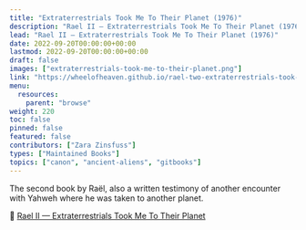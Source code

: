```yaml
---
title: "Extraterrestrials Took Me To Their Planet (1976)"
description: "Rael II — Extraterrestrials Took Me To Their Planet (1976)"
lead: "Rael II — Extraterrestrials Took Me To Their Planet (1976)"
date: 2022-09-20T00:00:00+00:00
lastmod: 2022-09-20T00:00:00+00:00
draft: false
images: ["extraterrestrials-took-me-to-their-planet.png"]
link: "https://wheelofheaven.github.io/rael-two-extraterrestrials-took-me-to-their-planet/"
menu:
  resources:
    parent: "browse"
weight: 220
toc: false
pinned: false
featured: false
contributors: ["Zara Zinsfuss"]
types: ["Maintained Books"]
topics: ["canon", "ancient-aliens", "gitbooks"]
---
```


The second book by Raël, also a written testimony of another encounter with Yahweh where he was taken to another planet.

📖  [Rael II — Extraterrestrials Took Me To Their Planet](https://wheelofheaven.github.io/rael-two-extraterrestrials-took-me-to-their-planet/)

